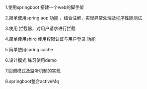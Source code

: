 1.使用springboot  搭建一个web的脚手架

2.简单使用spring aop 功能 ，结合注解，实现异常处理及程序性能测试

3.使用 拦截器，对用户请求进行拦截

4.简单使用shiro 使用权限认证与用户登录 功能

5.简单使用spring cache

6.设计模式  练习使用demo

7.回调模式及监听机制的实现

8.springboot整合activeMq